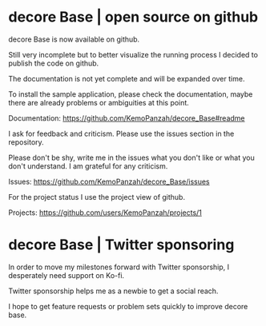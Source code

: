 # decore Base | open source on github

decore Base is now available on github. 

Still very incomplete but to better visualize the running process I decided to publish the code on github.

The documentation is not yet complete and will be expanded over time. 

To install the sample application, please check the documentation, maybe there are already problems or ambiguities at this point.

Documentation:
https://github.com/KemoPanzah/decore_Base#readme

I ask for feedback and criticism. Please use the issues section in the repository.

Please don't be shy, write me in the issues what you don't like or what you don't understand. I am grateful for any criticism.

Issues: 
https://github.com/KemoPanzah/decore_Base/issues

For the project status I use the project view of github.

Projects: 
https://github.com/users/KemoPanzah/projects/1

# decore Base | Twitter sponsoring
In order to move my milestones forward with Twitter sponsorship, I desperately need support on Ko-fi.

Twitter sponsorship helps me as a newbie to get a social reach.

I hope to get feature requests or problem sets quickly to improve decore base.
